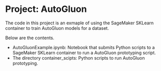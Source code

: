 # Project: AutoGluon 

The code in this project is an exmaple of using the SageMaker SKLearn container to train AutoGluon models for a dataset. 

Below are the contents.

- AutoGluonExample.ipynb: Notebook that submits Python scripts to a SageMaker SKLearn container to run a AutoGluon prototyping script.
- The directory container_scipts: Python scripts to run AutoGluon prototyping.
